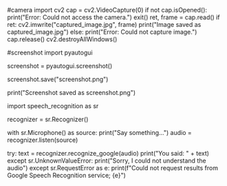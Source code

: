 #camera
import cv2
cap = cv2.VideoCapture(0)
if not cap.isOpened():
    print("Error: Could not access the camera.")
    exit()
ret, frame = cap.read()
if ret:
    cv2.imwrite("captured_image.jpg", frame)
    print("Image saved as captured_image.jpg")
else:
    print("Error: Could not capture image.")
cap.release()
cv2.destroyAllWindows()

#screenshot
import pyautogui

screenshot = pyautogui.screenshot()

screenshot.save("screenshot.png")

print("Screenshot saved as screenshot.png")

import speech_recognition as sr

recognizer = sr.Recognizer()

with sr.Microphone() as source:
    print("Say something...")
    audio = recognizer.listen(source)

try:
    text = recognizer.recognize_google(audio)
    print("You said: " + text)
except sr.UnknownValueError:
    print("Sorry, I could not understand the audio")
except sr.RequestError as e:
    print(f"Could not request results from Google Speech Recognition service; {e}")

